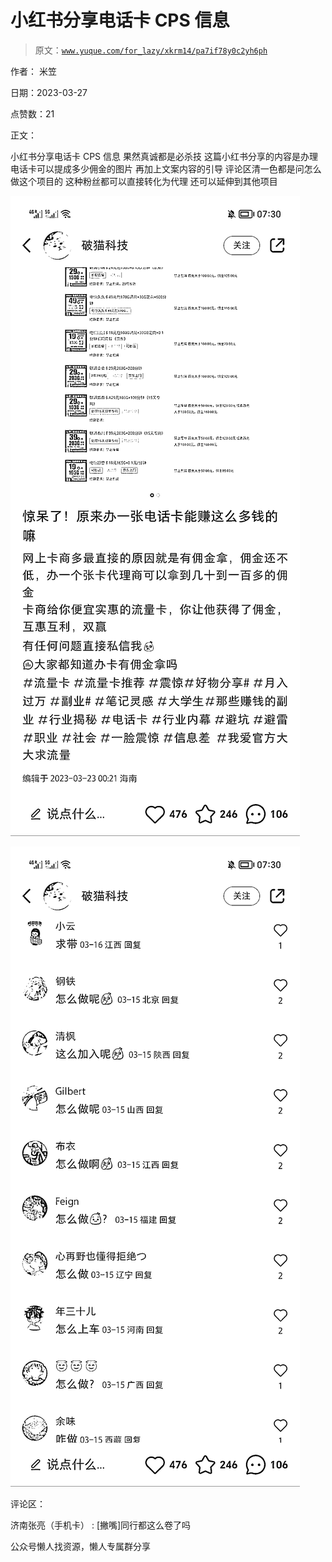 # 小红书分享电话卡 CPS 信息

> 原文：[`www.yuque.com/for_lazy/xkrm14/pa7if78y0c2yh6ph`](https://www.yuque.com/for_lazy/xkrm14/pa7if78y0c2yh6ph)



作者： 米笠



日期：2023-03-27



点赞数：21



正文：



小红书分享电话卡 CPS 信息 果然真诚都是必杀技 这篇小红书分享的内容是办理电话卡可以提成多少佣金的图片 再加上文案内容的引导 评论区清一色都是问怎么做这个项目的 这种粉丝都可以直接转化为代理 还可以延伸到其他项目



![](img/64f582fa3024970b390a7b28c01e07f7.png)  

![](img/8259020128948ea6d608f3291dd37443.png)  

评论区：



济南张亮（手机卡） : [撇嘴]同行都这么卷了吗



公众号懒人找资源，懒人专属群分享

</ne-p></ne-p>